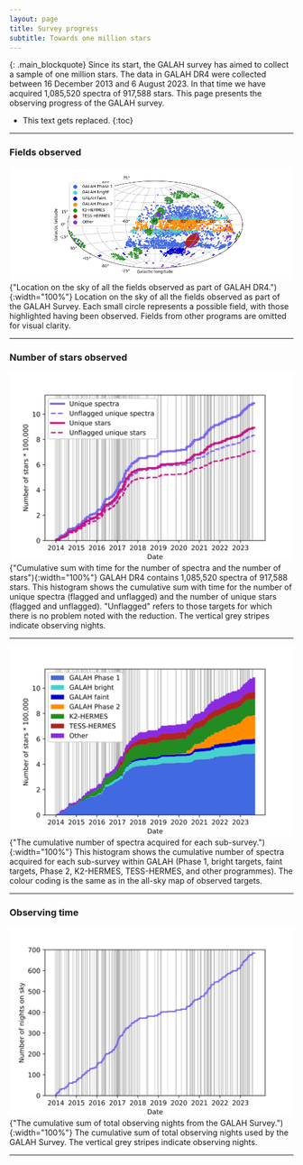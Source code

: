 ```yaml
---
layout: page
title: Survey progress
subtitle: Towards one million stars
---
```


{: .main_blockquote}
Since its start, the GALAH survey has aimed to collect a sample of one million stars.
The data in GALAH DR4 were collected between 16 December 2013 and 6 August 2023. In that time we have acquired 1,085,520 spectra of 917,588 stars.
This page presents the observing progress of the GALAH survey.


* This text gets replaced.
{:toc}

---

### Fields observed

![Location on the sky of all the fields observed as part of the GALAH Survey.](/survey/img/survey_progress_on_sky.png) {"Location on the sky of all the fields observed as part of GALAH DR4."){:width="100%"}
Location on the sky of all the fields observed as part of the GALAH Survey. Each small circle represents a possible field, with those highlighted having been observed. Fields from other programs are omitted for visual clarity.

---
### Number of stars observed
![Cumulative sum with time for the number of spectra and the number of stars.](/survey/img/survey_progress_number_of_stars.svg) {"Cumulative sum with time for the number of spectra and the number of stars"){:width="100%"}
GALAH DR4 contains 1,085,520 spectra of 917,588 stars. This histogram shows the cumulative sum with time for the number of unique spectra (flagged and unflagged) and the number of unique stars (flagged and unflagged). "Unflagged" refers to those targets for which there is no problem noted with the reduction. The vertical grey stripes indicate observing nights.

---
![The cumulative number of spectra acquired for each sub-survey.](/survey/img/survey_progress_number_of_stars_per_subsurvey.svg) {"The cumulative number of spectra acquired for each sub-survey."){:width="100%"}
This histogram shows the cumulative number of spectra acquired for each sub-survey within GALAH (Phase 1, bright targets, faint targets, Phase 2, K2-HERMES, TESS-HERMES, and other programmes). The colour coding is the same as in the all-sky map of observed targets.

---

### Observing time

![The cumulative nights on sky used by the GALAH Survey.](/survey/img/survey_progress_time.svg) {"The cumulative sum of total observing nights from the GALAH Survey."){:width="100%"}
The cumulative sum of total observing nights used by the GALAH Survey. The vertical grey stripes indicate observing nights.

---
